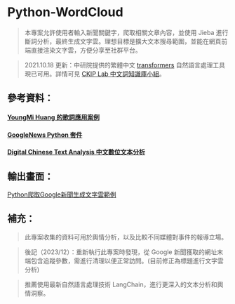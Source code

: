 # Python-WordCloud
> 本專案允許使用者輸入新聞關鍵字，爬取相關文章內容，並使用 Jieba 進行斷詞分析，最終生成文字雲。理想目標是擴大文本搜尋範圍，並能在網頁前端直接渲染文字雲，方便分享至社群平台。

> 2021.10.18 更新：中研院提供的繁體中文 [transformers](https://github.com/ckiplab/ckip-transformers) 自然語言處理工具現已可用。詳情可見 [CKIP Lab 中文詞知識庫小組](https://ckip.iis.sinica.edu.tw/)。

## 參考資料：
#### [YoungMi Huang 的歌詞應用案例](https://github.com/youngmihuang/lyrics_application)
#### [GoogleNews Python 套件](https://pypi.org/project/GoogleNews/)
#### [Digital Chinese Text Analysis 中文數位文本分析](http://120.108.221.55/PROFCHWU/dctai/index.php)

## 輸出畫面：

[Python爬取Google新聞生成文字雲範例](http://bit.ly/請點擊此處前往)

## 補充：

> 此專案收集的資料可用於輿情分析，以及比較不同媒體對事件的報導立場。

> 後記（2023/12）：重新執行此專案時發現，從 Google 新聞獲取的網址末端包含追蹤參數，需進行清理以便正常訪問。(目前修正為標題進行文字雲分析)

> 推薦使用最新自然語言處理技術 LangChain，進行更深入的文本分析和輿情洞察。
